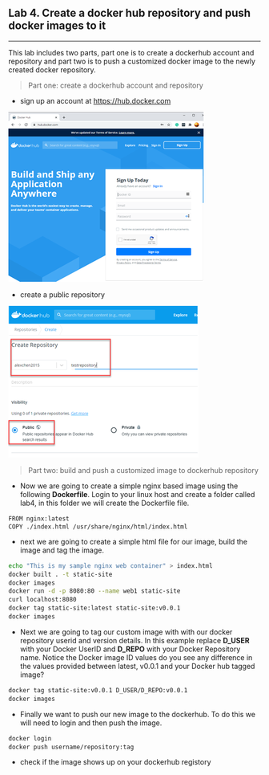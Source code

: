 ## Lab 4. Create a docker hub repository and push docker images to it
___
This lab includes two parts, part one is to create a dockerhub account and repository and part two is to push a customized docker image to the newly created docker repository.

> Part one: create a dockerhub account and repository
* sign up an account at https://hub.docker.com

![Docker Hub](https://github.com/alexchenuw/devopslabs/blob/main/Lab-4/lab4-1.png)

* create a public repository

![Docker Repository](https://github.com/alexchenuw/devopslabs/blob/main/Lab-4/lab4-2.png)

> Part two: build and push a customized image to dockerhub repository

* Now we are going to create a simple nginx based image using the following **Dockerfile**.  Login to your linux host and create a folder called lab4, in this folder we will create the Dockerfile file.

```shell
FROM nginx:latest
COPY ./index.html /usr/share/nginx/html/index.html
```

* next we are going to create a simple html file for our image, build the image and tag the image.
```bash
echo "This is my sample nginx web container" > index.html
docker built . -t static-site
docker images
docker run -d -p 8080:80 --name web1 static-site
curl localhost:8080
docker tag static-site:latest static-site:v0.0.1
docker images
```

* Next we are going to tag our custom image with with our docker repository userid and version details. In this example replace **D_USER** with your Docker UserID and **D_REPO** with your Docker Repository name.  Notice the Docker image ID values do you see any difference in the values provided between latest, v0.0.1 and your Docker hub tagged image?

```bash
docker tag static-site:v0.0.1 D_USER/D_REPO:v0.0.1
docker images
```

* Finally we want to push our new image to the dockerhub.  To do this we will need to login and then push the image.

```bash
docker login
docker push username/repository:tag
```

* check if the image shows up on your dockerhub registory
